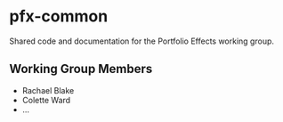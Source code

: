 # pfx-common
Shared code and documentation for the Portfolio Effects working group.

## Working Group Members
- Rachael Blake
- Colette Ward
- ...

